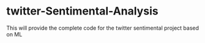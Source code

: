 # twitter-Sentimental-Analysis
This will provide the complete code for the twitter sentimental project based on ML
